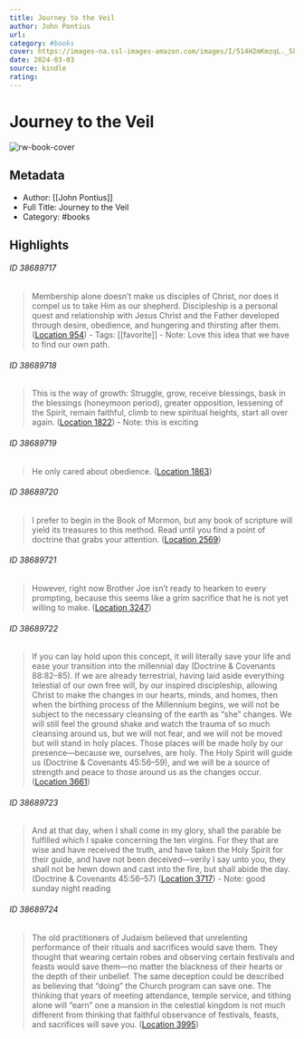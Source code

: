 ```yaml
---
title: Journey to the Veil
author: John Pontius
url: 
category: #books
cover: https://images-na.ssl-images-amazon.com/images/I/514H2mKmzqL._SL200_.jpg
date: 2024-03-03
source: kindle
rating:
---
```

# Journey to the Veil

![rw-book-cover](https://images-na.ssl-images-amazon.com/images/I/514H2mKmzqL._SL200_.jpg)

## Metadata
- Author: [[John Pontius]]
- Full Title: Journey to the Veil
- Category: #books

## Highlights
###### ID 38689717
> Membership alone doesn’t make us disciples of Christ, nor does it compel us to take Him as our shepherd. Discipleship is a personal quest and relationship with Jesus Christ and the Father developed through desire, obedience, and hungering and thirsting after them. ([Location 954](https://readwise.io/to_kindle?action=open&asin=B00GM5X07M&location=954)) 
    - Tags: [[favorite]] 
    - Note: Love this idea that we have to find our own path.
    
###### ID 38689718
> This is the way of growth: Struggle, grow, receive blessings, bask in the blessings (honeymoon period), greater opposition, lessening of the Spirit, remain faithful, climb to new spiritual heights, start all over again. ([Location 1822](https://readwise.io/to_kindle?action=open&asin=B00GM5X07M&location=1822))
    - Note: this is exciting
    
###### ID 38689719
> He only cared about obedience. ([Location 1863](https://readwise.io/to_kindle?action=open&asin=B00GM5X07M&location=1863))
    
###### ID 38689720
> I prefer to begin in the Book of Mormon, but any book of scripture will yield its treasures to this method. Read until you find a point of doctrine that grabs your attention. ([Location 2569](https://readwise.io/to_kindle?action=open&asin=B00GM5X07M&location=2569))
    
###### ID 38689721
> However, right now Brother Joe isn’t ready to hearken to every prompting, because this seems like a grim sacrifice that he is not yet willing to make. ([Location 3247](https://readwise.io/to_kindle?action=open&asin=B00GM5X07M&location=3247))
    
###### ID 38689722
> If you can lay hold upon this concept, it will literally save your life and ease your transition into the millennial day (Doctrine & Covenants 88:82–85). If we are already terrestrial, having laid aside everything telestial of our own free will, by our inspired discipleship, allowing Christ to make the changes in our hearts, minds, and homes, then when the birthing process of the Millennium begins, we will not be subject to the necessary cleansing of the earth as “she” changes. We will still feel the ground shake and watch the trauma of so much cleansing around us, but we will not fear, and we will not be moved but will stand in holy places. Those places will be made holy by our presence—because we, ourselves, are holy. The Holy Spirit will guide us (Doctrine & Covenants 45:56–59), and we will be a source of strength and peace to those around us as the changes occur. ([Location 3661](https://readwise.io/to_kindle?action=open&asin=B00GM5X07M&location=3661))
    
###### ID 38689723
> And at that day, when I shall come in my glory, shall the parable be fulfilled which I spake concerning the ten virgins. For they that are wise and have received the truth, and have taken the Holy Spirit for their guide, and have not been deceived—verily I say unto you, they shall not be hewn down and cast into the fire, but shall abide the day. (Doctrine & Covenants 45:56–57) ([Location 3717](https://readwise.io/to_kindle?action=open&asin=B00GM5X07M&location=3717))
    - Note: good sunday night reading
    
###### ID 38689724
> The old practitioners of Judaism believed that unrelenting performance of their rituals and sacrifices would save them. They thought that wearing certain robes and observing certain festivals and feasts would save them—no matter the blackness of their hearts or the depth of their unbelief. The same deception could be described as believing that “doing” the Church program can save one. The thinking that years of meeting attendance, temple service, and tithing alone will “earn” one a mansion in the celestial kingdom is not much different from thinking that faithful observance of festivals, feasts, and sacrifices will save you. ([Location 3995](https://readwise.io/to_kindle?action=open&asin=B00GM5X07M&location=3995))
    
